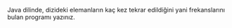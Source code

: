 Java dilinde, dizideki elemanların kaç kez tekrar edildiğini yani frekanslarını bulan programı yazınız.